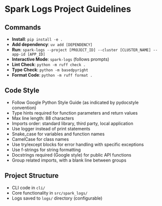 # Spark Logs Project Guidelines

## Commands
- **Install**: `pip install -e .`
- **Add dependency**: `uv add [DEPENDENCY]`
- **Run**: `spark-logs --project [PROJECT_ID] --cluster [CLUSTER_NAME] --app-id [APP_ID]`
- **Interactive Mode**: `spark-logs` (follows prompts)
- **Lint Check**: `python -m ruff check .`
- **Type Check**: `python -m basedpyright`
- **Format Code**: `python -m ruff format .`

## Code Style
- Follow Google Python Style Guide (as indicated by pydocstyle convention)
- Type hints required for function parameters and return values
- Max line length: 88 characters
- Imports order: standard library, third party, local application
- Use logger instead of print statements
- Snake_case for variables and function names
- CamelCase for class names
- Use try/except blocks for error handling with specific exceptions
- Use f-strings for string formatting
- Docstrings required (Google style) for public API functions
- Group related imports, with a blank line between groups

## Project Structure
- CLI code in `cli/`
- Core functionality in `src/spark_logs/`
- Logs saved to `logs/` directory (configurable)
